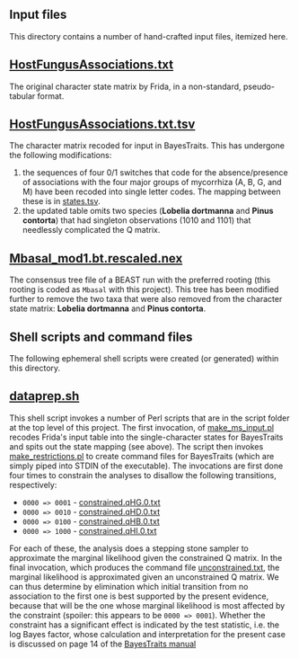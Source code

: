 
Input files
-----------
This directory contains a number of hand-crafted input files, itemized here.

## [HostFungusAssociations.txt](HostFungusAssociations.txt)

The original character state matrix by Frida, in a non-standard, pseudo-tabular format.

## [HostFungusAssociations.txt.tsv](HostFungusAssociations.txt.tsv)

The character matrix recoded for input in BayesTraits. This has undergone the following 
modifications: 
1. the sequences of four 0/1 switches that code for the absence/presence of associations
   with the four major groups of mycorrhiza (A, B, G, and M) have been recoded into single
   letter codes. The mapping between these is in [states.tsv](states.tsv). 
2. the updated table omits two species (**Lobelia dortmanna** and **Pinus contorta**) that 
   had singleton observations (1010 and 1101) that needlessly complicated the Q matrix.
   
## [Mbasal_mod1.bt.rescaled.nex](Mbasal_mod1.bt.rescaled.nex)

The consensus tree file of a BEAST run with the preferred rooting (this rooting is coded 
as `Mbasal` with this project). This tree has been modified further to remove the two taxa 
that were also removed from the character state matrix: **Lobelia dortmanna** and 
**Pinus contorta**.

Shell scripts and command files
-------------------------------
The following ephemeral shell scripts were created (or generated) within this directory.

## [dataprep.sh](dataprep.sh)

This shell script invokes a number of Perl scripts that are in the script folder at the 
top level of this project. The first invocation, of 
[make_ms_input.pl](../../script/make_ms_input.pl) recodes Frida's input table into the
single-character states for BayesTraits and spits out the state mapping (see above). The
script then invokes [make_restrictions.pl](../../script/make_restrictions.pl) to create
command files for BayesTraits (which are simply piped into STDIN of the executable). The
invocations are first done four times to constrain the analyses to disallow the following 
transitions, respectively: 
- `0000 => 0001` - [constrained.qHG.0.txt](constrained.qHG.0.txt)
- `0000 => 0010` - [constrained.qHD.0.txt](constrained.qHD.0.txt)
- `0000 => 0100` - [constrained.qHB.0.txt](constrained.qHB.0.txt)
- `0000 => 1000` - [constrained.qHI.0.txt](constrained.qHI.0.txt)
  
For each of these, the analysis does a stepping stone sampler to approximate the marginal 
likelihood given the constrained Q matrix. In the final invocation, which produces the
command file [unconstrained.txt](unconstrained.txt), the marginal likelihood is 
approximated given an unconstrained Q matrix. We can thus determine by elimination which 
initial transition from no association to the first one is best supported by the present 
evidence, because that will be the one whose marginal likelihood is most affected by the
constraint (spoiler: this appears to be `0000 => 0001`). Whether the constraint has a 
significant effect is indicated by the test statistic, i.e. the log Bayes factor, whose
calculation and interpretation for the present case is discussed on page 14 of the 
[BayesTraits manual](http://www.evolution.rdg.ac.uk/BayesTraitsV3/Files/BayesTraitsV3.Manual.pdf)
